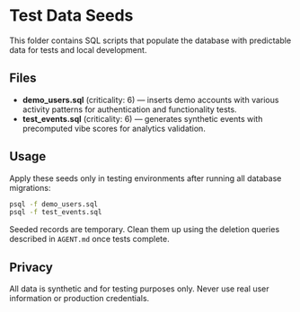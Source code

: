 # Test Data Seeds

This folder contains SQL scripts that populate the database with predictable data for tests and local development.

## Files
- **demo_users.sql** (criticality: 6) — inserts demo accounts with various activity patterns for authentication and functionality tests.
- **test_events.sql** (criticality: 6) — generates synthetic events with precomputed vibe scores for analytics validation.

## Usage
Apply these seeds only in testing environments after running all database migrations:

```bash
psql -f demo_users.sql
psql -f test_events.sql
```

Seeded records are temporary. Clean them up using the deletion queries described in `AGENT.md` once tests complete.

## Privacy
All data is synthetic and for testing purposes only. Never use real user information or production credentials.
